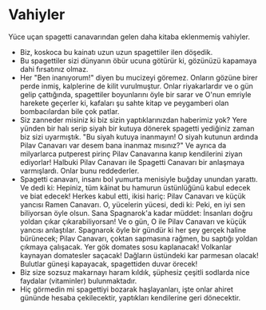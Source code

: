 # Vahiyler

Yüce uçan spagetti canavarından gelen daha kitaba eklenmemiş vahiyler.

- Biz, koskoca bu kainatı uzun uzun spagettiler ilen döşedik.
- Bu spagettiler sizi dünyanın öbür ucuna götürür ki, gözünüzü kapamaya dahi
  fırsatınız olmaz.
- Her "Ben inanıyorum!" diyen bu mucizeyi göremez. Onların gözüne birer perde
  inmiş, kalplerine de kilit vurulmuştur. Onlar riyakarlardır ve o gün gelip
  çattığında, spagettiler boyunlarını öyle bir sarar ve O'nun emriyle harekete
  geçerler ki, kafaları şu sahte kitap ve peygamberi olan bombacılardan bile
  çok patlar.
- Siz zanneder misiniz ki biz sizin yaptıklarınızdan haberimiz yok? Yere
  yünden bir halı serip siyah bir kutuya dönerek spagetti yediğiniz zaman biz
  sizi uyarmıştık. "Bu siyah kutuya inanmayın! O siyah kutunun ardında Pilav
  Canavarı var desem bana inanmaz mısınız?" Ve ayrıca da milyarlarca putperest
  pirinç Pilav Canavarına kanıp kendilerini ziyan ediyorlar! Halbuki Pilav
  Canavarı ile Spagetti Canavarı bir anlaşmaya varmışlardı. Onlar bunu
  reddederler. 
- Spagetti canavarı, insanı bol yumurta menisiyle buğday unundan yarattı. Ve
  dedi ki: Hepiniz, tüm kâinat bu hamurun üstünlüğünü kabul edecek ve biat
  edecek! Herkes kabul etti, ikisi hariç: Pilav Canavarı ve küçük yancısı
  Ramen Canavarı. O, yücelerin yücesi, dedi ki: Peki, en iyi sen biliyorsan
  öyle olsun. Sana Spagnarok'a kadar müddet: İnsanları doğru yoldan çıkar
  çıkarabiliyorsan! Ve o gün, O ile Pilav Canavarı ve küçük yancısı
  anlaştılar. Spagnarok öyle bir gündür ki her şey gerçek haline bürünecek;
  Pilav Canavarı, çoktan sapmasına rağmen, bu saptığı yoldan çıkmaya
  çalışacak. Yer gök domates sosu kaplanacak! Volkanlar kaynayan domatesler
  saçacak! Dağların üstündeki kar parmesan olacak! Bulutlar güneşi kapayacak,
  spagettiden duvar örecek!
- Biz size sozsuz makarnayı haram kıldık, şüphesiz çeşitli sodlarda nice
  faydalar (vitaminler) bulunmaktadır.
- Hiç görmedin mi spagettiyi bozarak haşlayanları, işte onlar ahiret gününde
  hesaba çekilecektir, yaptıkları kendilerine geri dönecektir.
